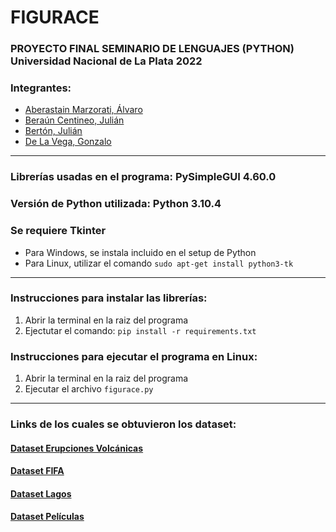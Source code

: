 # **FIGURACE**

### **PROYECTO FINAL SEMINARIO DE LENGUAJES (PYTHON) Universidad Nacional de La Plata 2022**

### **Integrantes:**
* [Aberastain Marzorati, Álvaro](https://github.com/AberasT)
* [Beraún Centineo, Julián](https://github.com/JuCenBer)
* [Bertón, Julián](https://github.com/Chuliann)
* [De La Vega, Gonzalo](https://github.com/Gonzaloned)
---
### **Librerías usadas en el programa:** PySimpleGUI 4.60.0 
### **Versión de Python utilizada:** Python 3.10.4
### **Se requiere Tkinter** 
* Para Windows, se instala incluido en el setup de Python
* Para Linux, utilizar el comando `sudo apt-get install python3-tk`
---
### **Instrucciones para instalar las librerías:**
1. Abrir la terminal en la raiz del programa
2. Ejectutar el comando: `pip install -r requirements.txt`

### **Instrucciones para ejecutar el programa en Linux:**
1. Abrir la terminal en la raiz del programa
2. Ejecutar el archivo `figurace.py`
---
### **Links de los cuales se obtuvieron los dataset:**
#### [Dataset Erupciones Volcánicas](https://public.opendatasoft.com/explore/dataset/significant-volcanic-eruption-database/table/)
#### [Dataset FIFA](https://www.kaggle.com/datasets/aayushmishra1512/fifa-2021-complete-player-data?resource=download)
#### [Dataset Lagos](https://drive.google.com/file/d/1PzfCgiAhPAq8Cztx9psk3puxDPHsjnqJ/view)
#### [Dataset Películas](https://www.kaggle.com/datasets/disham993/9000-movies-dataset)

